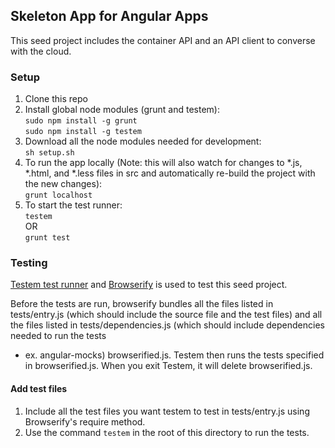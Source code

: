 ## Skeleton App for Angular Apps
This seed project includes the container API and an API client to converse with the cloud.

### Setup
1. Clone this repo
2. Install global node modules (grunt and testem):
<br>`sudo npm install -g grunt`
<br>`sudo npm install -g testem`
3. Download all the node modules needed for development:
<br>`sh setup.sh`
4. To run the app locally
(Note: this will also watch for changes to *.js, *.html, and
 *.less files in src and automatically
 re-build the project with the new changes):
<br>`grunt localhost`
5. To start the test runner:
<br>`testem`
<br> OR
<br>`grunt test`

### Testing
[Testem test runner](https://github.com/airportyh/testem) and [Browserify](http://browserify.org/) is used to test this
seed project.

Before the tests are run, browserify bundles all the files listed in tests/entry.js
(which should include the source file and the test files) and all the files listed
in tests/dependencies.js (which should include dependencies needed to run the tests
- ex. angular-mocks) browserified.js. Testem then runs the tests specified in browserified.js.
When you exit Testem, it will delete browserified.js.

#### Add test files
1. Include all the test files you want testem to test in tests/entry.js using Browserify's require method.
2. Use the command `testem` in the root of this directory to run the tests.
